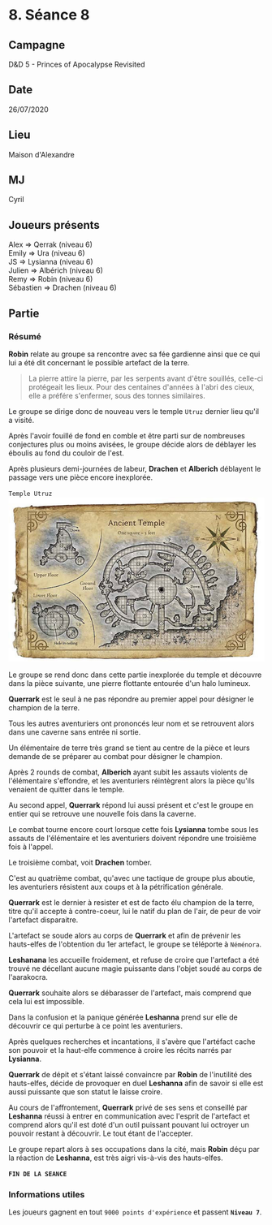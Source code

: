 # 8. Séance 8

## Campagne

D&D 5 - Princes of Apocalypse Revisited

## Date

26/07/2020

## Lieu

Maison d'Alexandre

## MJ

Cyril

## Joueurs présents

Alex => Qerrak (niveau 6)  
Emily => Ura (niveau 6)  
JS => Lysianna (niveau 6)  
Julien => Albérich (niveau 6)  
Remy => Robin (niveau 6)  
Sébastien => Drachen (niveau 6)

## Partie

### Résumé

**Robin** relate au groupe sa rencontre avec sa fée gardienne ainsi que ce qui lui a été dit concernant le possible artefact de la terre.

> La pierre attire la pierre,
> par les serpents avant d'être souillés,
> celle-ci protégeait les lieux.
> Pour des centaines d'années à l'abri des cieux,
> elle a préfére s'enfermer,
> sous des tonnes similaires.

Le groupe se dirige donc de nouveau vers le temple `Utruz` dernier lieu qu'il a visité.

Après l'avoir fouillé de fond en comble et être parti sur de nombreuses conjectures plus ou moins avisées, le groupe décide alors de déblayer les éboulis au fond du couloir de l'est.

Après plusieurs demi-journées de labeur, **Drachen** et **Alberich** déblayent le passage vers une pièce encore inexplorée.

`Temple Utruz`
![temple Utruz](./assets/images/utiles/utruz_temple.jpg)

Le groupe se rend donc dans cette partie inexplorée du temple et découvre dans la pièce suivante, une pierre flottante entourée d'un halo lumineux.

**Querrark** est le seul à ne pas répondre au premier appel pour désigner le champion de la terre.

Tous les autres aventuriers ont prononcés leur nom et se retrouvent alors dans une caverne sans entrée ni sortie.

Un élémentaire de terre très grand se tient au centre de la pièce et leurs demande de se préparer au combat pour désigner le champion.

Après 2 rounds de combat, **Alberich** ayant subit les assauts violents de l'élémentaire s'effondre, et les aventuriers réintègrent alors la pièce qu'ils venaient de quitter dans le temple.

Au second appel, **Querrark** répond lui aussi présent et c'est le groupe en entier qui se retrouve une nouvelle fois dans la caverne.

Le combat tourne encore court lorsque cette fois **Lysianna** tombe sous les assauts de l'élémentaire et les aventuriers doivent répondre une troisième fois à l'appel.

Le troisième combat, voit **Drachen** tomber.

C'est au quatrième combat, qu'avec une tactique de groupe plus aboutie, les aventuriers résistent aux coups et à la pétrification générale.

**Querrark** est le dernier à resister et est de facto élu champion de la terre, titre qu'il accepte à contre-coeur, lui le natif du plan de l'air, de peur de voir l'artefact disparaitre.

L'artefact se soude alors au corps de **Querrark** et afin de prévenir les hauts-elfes de l'obtention du 1er artefact, le groupe se téléporte à `Néménora`.

**Leshanana** les accueille froidement, et refuse de croire que l'artefact a été trouvé ne décellant aucune magie puissante dans l'objet soudé au corps de l'aarakocra.

**Querrark** souhaite alors se débarasser de l'artefact, mais comprend que cela lui est impossible.

Dans la confusion et la panique générée **Leshanna** prend sur elle de découvrir ce qui perturbe à ce point les aventuriers.

Après quelques recherches et incantations, il s'avère que l'artéfact cache son pouvoir et la haut-elfe commence à croire les récits narrés par **Lysianna**.

**Querrark** de dépit et s'étant laissé convaincre par **Robin** de l'inutilité des hauts-elfes, décide de provoquer en duel **Leshanna** afin de savoir si elle est aussi puissante que son statut le laisse croire.

Au cours de l'affrontement, **Querrark** privé de ses sens et conseillé par **Leshanna** réussi à entrer en communication avec l'esprit de l'artefact et comprend alors qu'il est doté d'un outil puissant pouvant lui octroyer un pouvoir restant à découvrir. Le tout étant de l'accepter.

Le groupe repart alors à ses occupations dans la cité, mais **Robin** déçu par la réaction de **Leshanna**, est très aigri vis-à-vis des hauts-elfes.

**`FIN DE LA SEANCE`**

### Informations utiles

Les joueurs gagnent en tout `9000 points d'expérience` et passent **`Niveau 7`**.
